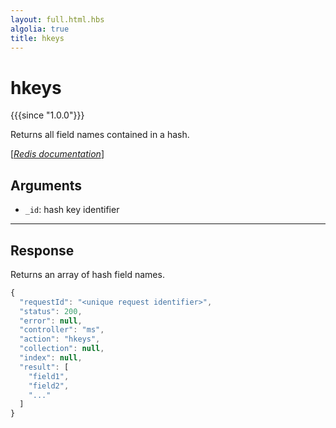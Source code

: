 ```yaml
---
layout: full.html.hbs
algolia: true
title: hkeys
---
```



# hkeys

{{{since "1.0.0"}}}

Returns all field names contained in a hash.

[[_Redis documentation_]](https://redis.io/commands/hkeys)


## Arguments

* `_id`: hash key identifier

---

## Response

Returns an array of hash field names.

```javascript
{
  "requestId": "<unique request identifier>",
  "status": 200,
  "error": null,
  "controller": "ms",
  "action": "hkeys",
  "collection": null,
  "index": null,
  "result": [
    "field1",
    "field2",
    "..."
  ]
}
```

